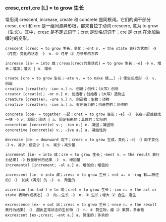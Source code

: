 ### cresc,cret,cre [L] = to grow 生长

常用词 crescent, increase, create 和 concrete 是同根词。它们的词干部分 crese, cret 和 cre 是一组同源异形根，都来自拉丁动词 crescere, 意为 to grow（生长）。其中，cresc 是不定式词干；cret 是动名词词干；cre 是 cret 在添加后缀时的变形。

    crescent [cresc = to grow 生长，变化；-ent n. = the state 表行为状态] -》（月亮）变化的状态 -》 n. ① 月牙 ② 月牙形的东西

    increase [in- = into 成；creas(crecs的重读式) = to grow 生长；-e] -》 v. 增长；增加；增大 | n. 增长

    create [cre = to grow 生长；-ate v. = to make 使……] -》使生长成形 -》 v. 创造
    creation [creat(e); -ion n.] n. 创造；创作；（大写）创世
    creator [creat(e); -or n.] n. 创造者；创始者；（大写）造物主
    creature [creat(e); -ure n.] n. 创造物；生物；动物
    creative [creat(e); -ive a.] a. 有创造力的；创造性的；创作的

    concrete [con- = together 一起；cret = to grow 生长；-e] -》 长在一起或结成一块 -》v. 凝固；固结 | a. 固定有形的；具体的；实际的
    concretion [concret(e) v.; -ion n.] n. 凝固；凝固物
    concretive [concret(e) v.; -ive a.] a. 凝结性的

    decrease [de- = downward 向下；creas = to grow 生成，变化；-e] -》向下变化 -》v. 减少；使变少 | n. 减少；减少量

    increment [in- = into 成；cre = to grow 生长；-ment n. = the result 表行为结果] -》数量增长的结果 -》 n. 增加量
    incremental [increment; -al a.] a. 增加的；增值的

    increscent [in- = into 成；cresc = to grow 生长；-ent a. = -ing 有……特征的] -》 长成（满月）的 -》 a. 渐盈的

    accretion [ac-(ad-) = to 向；cret = to grow 生长；-ion n. = the act or state 表动作或状态] -》 向……生长 -》 n. ① 生长；增大 ② 合生，连生

    excrescence [ex- = out 出；cresc = to grwo 生长；-ence n. = the result 表行为结果] -》 超出正常状态的生长物 -》 n. ① 赘生物，瘤 ② 累赘，多余物
    excrescent [ex-;cresc; -ent a.] a. 赘生的；多余的 